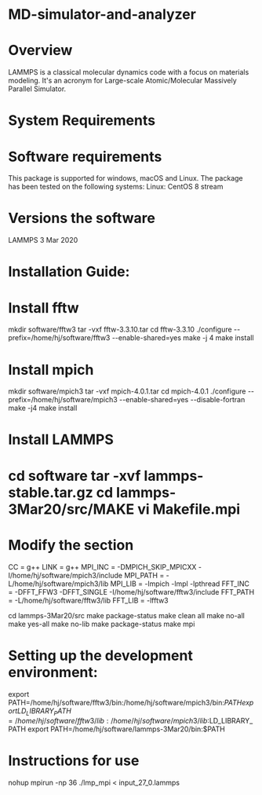 # MD-simulator-and-analyzer
# Overview
LAMMPS is a classical molecular dynamics code with a focus on materials modeling. It's an acronym for Large-scale Atomic/Molecular Massively Parallel Simulator.
# System Requirements
# Software requirements
This package is supported for windows, macOS and Linux. The package has been tested on the following systems:
Linux: CentOS 8 stream
# Versions the software
LAMMPS 3 Mar 2020
# Installation Guide:
# Install fftw
mkdir software/fftw3
tar -vxf fftw-3.3.10.tar
cd fftw-3.3.10
./configure --prefix=/home/hj/software/fftw3 --enable-shared=yes
make -j 4
make install
# Install mpich
mkdir software/mpich3
tar -vxf mpich-4.0.1.tar
cd mpich-4.0.1
./configure --prefix=/home/hj/software/mpich3 --enable-shared=yes --disable-fortran
make -j4
make install
# Install LAMMPS
cd software
tar -xvf lammps-stable.tar.gz
cd lammps-3Mar20/src/MAKE
vi Makefile.mpi
================================
Modify the section
================================
CC = g++
LINK = g++
MPI_INC = -DMPICH_SKIP_MPICXX -I/home/hj/software/mpich3/include
MPI_PATH = -L/home/hj/software/mpich3/lib
MPI_LIB = -lmpich -lmpl -lpthread
FFT_INC = -DFFT_FFW3 -DFFT_SINGLE -I/home/hj/software/fftw3/include
FFT_PATH = -L/home/hj/software/fftw3/lib
FFT_LIB = -lfftw3

cd lammps-3Mar20/src
make package-status
make clean all
make no-all
make yes-all
make no-lib
make package-status
make mpi

# Setting up the development environment:
export PATH=/home/hj/software/fftw3/bin:/home/hj/software/mpich3/bin:$PATH
export LD_LIBRARY_PATH=/home/hj/software/fftw3/lib:/home/hj/software/mpich3/lib:$LD_LIBRARY_PATH
export PATH=/home/hj/software/lammps-3Mar20/bin:$PATH
# Instructions for use
nohup mpirun -np 36 ./lmp_mpi < input_27_0.lammps
